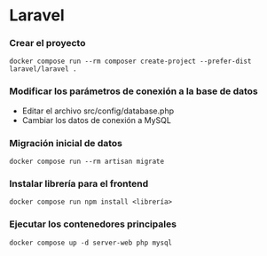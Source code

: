 # Laravel

### Crear el proyecto

```
docker compose run --rm composer create-project --prefer-dist laravel/laravel .
```

### Modificar los parámetros de conexión a la base de datos

- Editar el archivo src/config/database.php
- Cambiar los datos de conexión a MySQL

### Migración inicial de datos

```
docker compose run --rm artisan migrate
```

### Instalar librería para el frontend

```
docker compose run npm install <librería>
```

### Ejecutar los contenedores principales

```
docker compose up -d server-web php mysql
```
